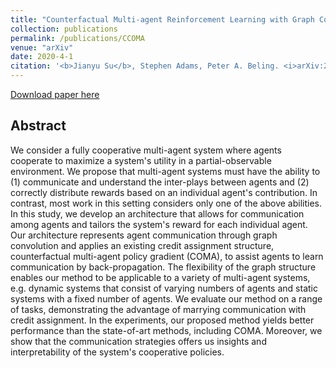 ```yaml
---
title: "Counterfactual Multi-agent Reinforcement Learning with Graph Convolution Communication"
collection: publications
permalink: /publications/CCOMA
venue: "arXiv"
date: 2020-4-1
citation: '<b>Jianyu Su</b>, Stephen Adams, Peter A. Beling. <i>arXiv:2004.00470s</i>.'
---
```


[Download paper here](https://arxiv.org/abs/2004.00470)

## Abstract
We consider a fully cooperative multi-agent system where agents cooperate to maximize a system's utility in a partial-observable environment. We propose that multi-agent systems must have the ability to (1) communicate and understand the inter-plays between agents and (2) correctly distribute rewards based on an individual agent's contribution. In contrast, most work in this setting considers only one of the above abilities. In this study, we develop an architecture that allows for communication among agents and tailors the system's reward for each individual agent. Our architecture represents agent communication through graph convolution and applies an existing credit assignment structure, counterfactual multi-agent policy gradient (COMA), to assist agents to learn communication by back-propagation. The flexibility of the graph structure enables our method to be applicable to a variety of multi-agent systems, e.g. dynamic systems that consist of varying numbers of agents and static systems with a fixed number of agents. We evaluate our method on a range of tasks, demonstrating the advantage of marrying communication with credit assignment. In the experiments, our proposed method yields better performance than the state-of-art methods, including COMA. Moreover, we show that the communication strategies offers us insights and interpretability of the system's cooperative policies.

